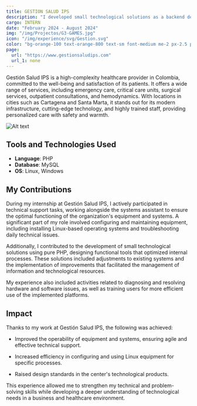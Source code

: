 ```yaml
---
title: GESTION SALUD IPS
description: "I developed small technological solutions as a backend developer and provided technical support, optimizing internal processes to improve system efficiency."
cargo: INTERN
date: "February 2024 - August 2024"
img: "/img/Projectos/G3-GAMES.jpg"
icon: "/img/experience/svg/Gestion.svg"
color: "bg-orange-100 text-orange-800 text-sm font-medium me-2 px-2.5 py-0.5 rounded dark:bg-orange-900 dark:text-orange-300"
page:
  url: "https://www.gestionsaludips.com"
  url_1: none
---
```


Gestión Salud IPS is a high-complexity healthcare provider in Colombia, committed to the well-being and satisfaction of its patients. It offers a wide range of services, including emergency care, critical care units, surgical services, outpatient consultations, and hemodynamics. With locations in cities such as Cartagena and Santa Marta, it stands out for its modern infrastructure, cutting-edge technology, and highly trained staff, providing personalized care with safety and warmth.

![Alt text](/img/experience/GestionSalud.jpg)

## Tools and Technologies Used

- **Language**: PHP
- **Database**: MySQL
- **OS**: Linux, Windows

## My Contributions

During my internship at Gestión Salud IPS, I actively participated in technical support tasks, working alongside the systems assistant to ensure the optimal functioning of the organization's equipment and systems. A significant part of my role involved configuring and maintaining equipment, including installing Linux-based operating systems and troubleshooting daily technical issues.

Additionally, I contributed to the development of small technological solutions using pure PHP, designing functional tools that optimized internal processes. These solutions included adjustments to existing systems and the implementation of improvements that facilitated the management of information and technological resources.

My experience also included activities related to diagnosing and resolving hardware and software issues, as well as training users for more efficient use of the implemented platforms.

## Impact

Thanks to my work at Gestión Salud IPS, the following was achieved:

- Improved the operability of equipment and systems, ensuring agile and effective technical support.

- Increased efficiency in configuring and using Linux equipment for specific processes.

- Raised design standards in the center's technological products.

This experience allowed me to strengthen my technical and problem-solving skills while developing a deeper understanding of technological needs in a business and healthcare environment.